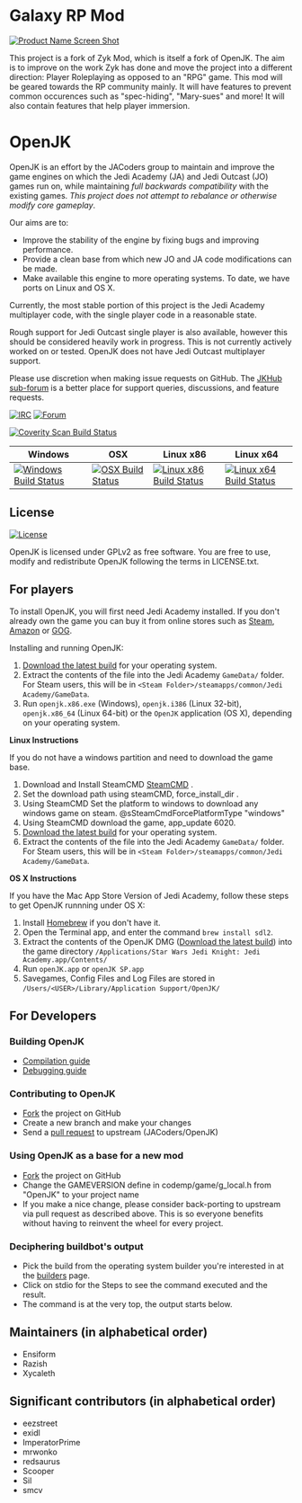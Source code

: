 # Galaxy RP Mod #

[![Product Name Screen Shot][product-screenshot]](https://www.google.com/)

This project is a fork of Zyk Mod, which is itself a fork of OpenJK. The aim is to improve on the work Zyk has done and move the project into a different direction: Player Roleplaying as opposed to an "RPG" game.
This mod will be geared towards the RP community mainly. It will have features to prevent common occurences such as "spec-hiding", "Mary-sues" and more! It will also contain features that help player immersion.

# OpenJK

OpenJK is an effort by the JACoders group to maintain and improve the game engines on which the Jedi Academy (JA) and Jedi Outcast (JO) games run on, while maintaining *full backwards compatibility* with the existing games. *This project does not attempt to rebalance or otherwise modify core gameplay*.

Our aims are to:
* Improve the stability of the engine by fixing bugs and improving performance.
* Provide a clean base from which new JO and JA code modifications can be made.
* Make available this engine to more operating systems. To date, we have ports on Linux and OS X.

Currently, the most stable portion of this project is the Jedi Academy multiplayer code, with the single player code in a reasonable state.

Rough support for Jedi Outcast single player is also available, however this should be considered heavily work in progress. This is not currently actively worked on or tested. OpenJK does not have Jedi Outcast multiplayer support.

Please use discretion when making issue requests on GitHub. The [JKHub sub-forum](http://jkhub.org/forum/51-discussion/) is a better place for support queries, discussions, and feature requests.

[![IRC](https://img.shields.io/badge/irc-%23JACoders-brightgreen.svg)](http://unic0rn.github.io/tiramisu/jacoders/)
[![Forum](https://img.shields.io/badge/forum-JKHub.org%20OpenJK-brightgreen.svg)](http://jkhub.org/forum/51-discussion/)

[![Coverity Scan Build Status](https://scan.coverity.com/projects/1153/badge.svg)](https://scan.coverity.com/projects/1153)

| Windows | OSX | Linux x86 | Linux x64 |
|---------|-----|-----------|-----------|
| [![Windows Build Status](http://jk.xd.cm/badge.svg?builder=windows)](http://jk.xd.cm/builders/windows) | [ ![OSX Build Status](http://jk.xd.cm/badge.svg?builder=osx)](http://jk.xd.cm/builders/osx) | [ ![Linux x86 Build Status](http://jk.xd.cm/badge.svg?builder=linux)](http://jk.xd.cm/builders/linux) | [ ![Linux x64 Build Status](http://jk.xd.cm/badge.svg?builder=linux-64)](http://jk.xd.cm/builders/linux-64) |

## License

[![License](https://img.shields.io/github/license/JACoders/OpenJK.svg)](https://github.com/JACoders/OpenJK/blob/master/LICENSE.txt)

OpenJK is licensed under GPLv2 as free software. You are free to use, modify and redistribute OpenJK following the terms in LICENSE.txt.

## For players

To install OpenJK, you will first need Jedi Academy installed. If you don't already own the game you can buy it from online stores such as [Steam](http://store.steampowered.com/app/6020/), [Amazon](http://www.amazon.com/Star-Wars-Jedi-Knight-Academy-Pc/dp/B0000A2MCN) or [GOG](https://www.gog.com/game/star_wars_jedi_knight_jedi_academy).

Installing and running OpenJK:

1. [Download the latest build](http://builds.openjk.org) for your operating system.
2. Extract the contents of the file into the Jedi Academy `GameData/` folder. For Steam users, this will be in `<Steam Folder>/steamapps/common/Jedi Academy/GameData`.
3. Run `openjk.x86.exe` (Windows), `openjk.i386` (Linux 32-bit), `openjk.x86_64` (Linux 64-bit) or the `OpenJK` application (OS X), depending on your operating system.
 
**Linux Instructions**

If you do not have a windows partition and need to download the game base.

1. Download  and Install SteamCMD [SteamCMD](https://developer.valvesoftware.com/wiki/SteamCMD#Linux) .
2. Set the download path using steamCMD, force_install_dir <path> .
3. Using SteamCMD Set the platform to windows to download any windows game on steam. @sSteamCmdForcePlatformType "windows"
4. Using SteamCMD download the game,  app_update 6020.
5. [Download the latest build](http://builds.openjk.org) for your operating system.
6. Extract the contents of the file into the Jedi Academy `GameData/` folder. For Steam users, this will be in `<Steam Folder>/steamapps/common/Jedi Academy/GameData`.


**OS X Instructions**

If you have the Mac App Store Version of Jedi Academy, follow these steps to get OpenJK runnning under OS X:  

1. Install [Homebrew](http://brew.sh/) if you don't have it.
2. Open the Terminal app, and enter the command `brew install sdl2`.
3. Extract the contents of the OpenJK DMG ([Download the latest build](http://builds.openjk.org)) into the game directory `/Applications/Star Wars Jedi Knight: Jedi Academy.app/Contents/`
4. Run `openJK.app` or `openJK SP.app` 
5. Savegames, Config Files and Log Files are stored in `/Users/<USER>/Library/Application Support/OpenJK/`


## For Developers

### Building OpenJK
* [Compilation guide](https://github.com/JACoders/OpenJK/wiki/Compilation-guide)
* [Debugging guide](https://github.com/JACoders/OpenJK/wiki/Debugging)

### Contributing to OpenJK
* [Fork](https://github.com/JACoders/OpenJK/fork) the project on GitHub
* Create a new branch and make your changes
* Send a [pull request](https://help.github.com/articles/creating-a-pull-request) to upstream (JACoders/OpenJK)

### Using OpenJK as a base for a new mod
* [Fork](https://github.com/JACoders/OpenJK/fork) the project on GitHub
* Change the GAMEVERSION define in codemp/game/g_local.h from "OpenJK" to your project name
* If you make a nice change, please consider back-porting to upstream via pull request as described above. This is so everyone benefits without having to reinvent the wheel for every project.

### Deciphering buildbot's output
* Pick the build from the operating system builder you're interested in at the [builders](https://jk.xd.cm/builders) page.
* Click on stdio for the Steps to see the command executed and the result.
* The command is at the very top, the output starts below.

## Maintainers (in alphabetical order)

* Ensiform
* Razish
* Xycaleth

## Significant contributors (in alphabetical order)

* eezstreet
* exidl
* ImperatorPrime
* mrwonko
* redsaurus
* Scooper
* Sil
* smcv

[product-screenshot]: cover_image.png